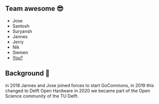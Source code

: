 ## Team awesome 😎

- Jose
- Santosh
- Suryansh
- Jannes
- Jerry
- Nik
- Siemen
- [You?](https://docs.google.com/forms/d/e/1FAIpQLSdSR4w9Im24kFD_bJfGQ3pl8TsqOAIqJUTgEa9Rm22RzcAwkg/viewform)



## Background 🗿
in 2018 Jannes and Jose joined forces to start GoCommons, 
in 2019 this changed to Delft Open Hardware
in 2020 we became part of the Open Science community of the TU Delft.

